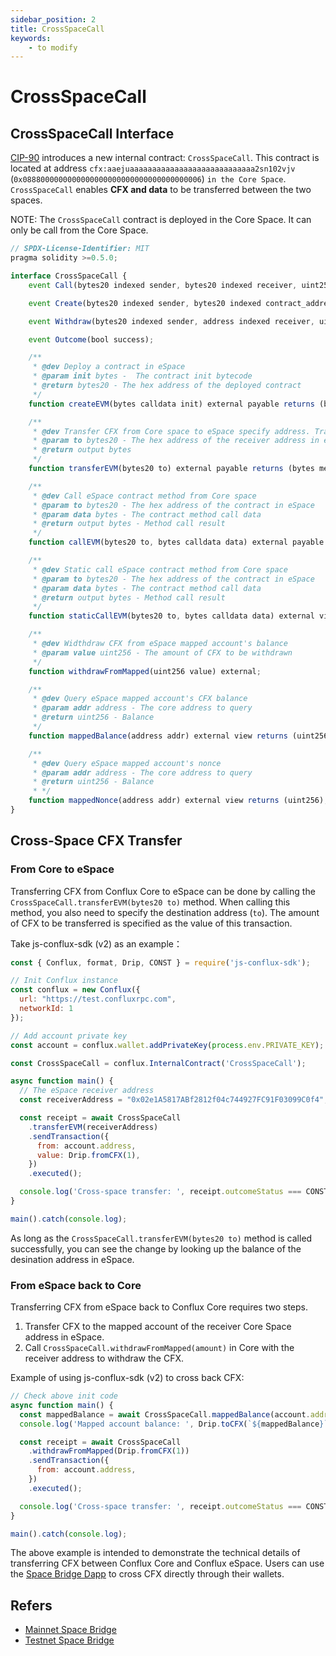 ```yaml
---
sidebar_position: 2
title: CrossSpaceCall
keywords:
    - to modify
---
```


# CrossSpaceCall

## CrossSpaceCall Interface

[CIP-90](https://github.com/Conflux-Chain/CIPs/blob/master/CIPs/cip-90.md) introduces a new internal contract: `CrossSpaceCall`. This contract is located at address `cfx:aaejuaaaaaaaaaaaaaaaaaaaaaaaaaaaa2sn102vjv` (`0x0888000000000000000000000000000000000006`) `in the Core Space`. `CrossSpaceCall` enables **CFX and data** to be transferred between the two spaces.

NOTE: The `CrossSpaceCall` contract is deployed in the Core Space. It can only be call from the Core Space.

```js
// SPDX-License-Identifier: MIT
pragma solidity >=0.5.0;

interface CrossSpaceCall {
    event Call(bytes20 indexed sender, bytes20 indexed receiver, uint256 value, uint256 nonce, bytes data);

    event Create(bytes20 indexed sender, bytes20 indexed contract_address, uint256 value, uint256 nonce, bytes init);

    event Withdraw(bytes20 indexed sender, address indexed receiver, uint256 value, uint256 nonce);

    event Outcome(bool success);

    /**
     * @dev Deploy a contract in eSpace
     * @param init bytes -  The contract init bytecode
     * @return bytes20 - The hex address of the deployed contract
     */
    function createEVM(bytes calldata init) external payable returns (bytes20);

    /**
     * @dev Transfer CFX from Core space to eSpace specify address. Transfer amount is specified by transaction value.
     * @param to bytes20 - The hex address of the receiver address in eSpace
     * @return output bytes
     */
    function transferEVM(bytes20 to) external payable returns (bytes memory output);

    /**
     * @dev Call eSpace contract method from Core space
     * @param to bytes20 - The hex address of the contract in eSpace
     * @param data bytes - The contract method call data
     * @return output bytes - Method call result
     */ 
    function callEVM(bytes20 to, bytes calldata data) external payable returns (bytes memory output);

    /**
     * @dev Static call eSpace contract method from Core space
     * @param to bytes20 - The hex address of the contract in eSpace
     * @param data bytes - The contract method call data
     * @return output bytes - Method call result
     */ 
    function staticCallEVM(bytes20 to, bytes calldata data) external view returns (bytes memory output);

    /**
     * @dev Widthdraw CFX from eSpace mapped account's balance
     * @param value uint256 - The amount of CFX to be withdrawn
     */ 
    function withdrawFromMapped(uint256 value) external;

    /**
     * @dev Query eSpace mapped account's CFX balance
     * @param addr address - The core address to query
     * @return uint256 - Balance
     */
    function mappedBalance(address addr) external view returns (uint256);

    /**
     * @dev Query eSpace mapped account's nonce
     * @param addr address - The core address to query
     * @return uint256 - Balance
     * */ 
    function mappedNonce(address addr) external view returns (uint256);
}
```

## Cross-Space CFX Transfer

### From Core to eSpace

Transferring CFX from Conflux Core to eSpace can be done by calling the `CrossSpaceCall.transferEVM(bytes20 to)` method. When calling this method, you also need to specify the destination address (`to`). The amount of CFX to be transferred is specified as the value of this transaction.

Take js-conflux-sdk (v2) as an example：

```js
const { Conflux, format, Drip, CONST } = require('js-conflux-sdk');

// Init Conflux instance
const conflux = new Conflux({
  url: "https://test.confluxrpc.com",
  networkId: 1
});

// Add account private key
const account = conflux.wallet.addPrivateKey(process.env.PRIVATE_KEY);  // Replace PRIVTE_KEY with your own private key

const CrossSpaceCall = conflux.InternalContract('CrossSpaceCall');

async function main() {
  // The eSpace receiver address
  const receiverAddress = "0x02e1A5817ABf2812f04c744927FC91F03099C0f4";

  const receipt = await CrossSpaceCall
    .transferEVM(receiverAddress)
    .sendTransaction({
      from: account.address,
      value: Drip.fromCFX(1),
    })
    .executed();

  console.log('Cross-space transfer: ', receipt.outcomeStatus === CONST.TX_STATUS.SUCCESS ? 'Success' : 'Fail');
}

main().catch(console.log);
```

As long as the `CrossSpaceCall.transferEVM(bytes20 to)` method is called successfully, you can see the change by looking up the balance of the desination address in eSpace.

### From eSpace back to Core

Transferring CFX from eSpace back to Conflux Core requires two steps.

1. Transfer CFX to the mapped account of the receiver Core Space address in eSpace.
2. Call `CrossSpaceCall.withdrawFromMapped(amount)` in Core with the receiver address to withdraw the CFX.

Example of using js-conflux-sdk (v2) to cross back CFX:

```js
// Check above init code
async function main() {
  const mappedBalance = await CrossSpaceCall.mappedBalance(account.address);
  console.log('Mapped account balance: ', Drip.toCFX(`${mappedBalance}`));

  const receipt = await CrossSpaceCall
    .withdrawFromMapped(Drip.fromCFX(1))
    .sendTransaction({
      from: account.address,
    })
    .executed();

  console.log('Cross-space transfer: ', receipt.outcomeStatus === CONST.TX_STATUS.SUCCESS ? 'Success' : 'Fail');
}

main().catch(console.log);
```

The above example is intended to demonstrate the technical details of transferring CFX between Conflux Core and Conflux eSpace. Users can use the [Space Bridge Dapp](https://confluxhub.io/espace-bridge/cross-space) to cross CFX directly through their wallets.

## Refers

* [Mainnet Space Bridge](https://confluxhub.io/espace-bridge/cross-space)
* [Testnet Space Bridge](https://test.confluxhub.io/espace-bridge/cross-space)